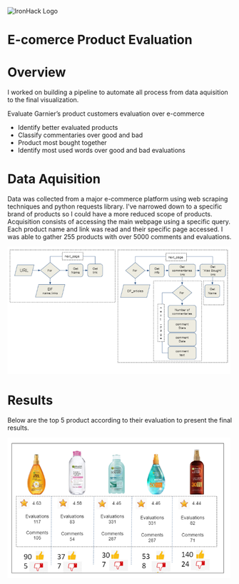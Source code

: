 ![IronHack Logo](https://s3-eu-west-1.amazonaws.com/ih-materials/uploads/upload_d5c5793015fec3be28a63c4fa3dd4d55.png)

# E-comerce Product Evaluation

# Overview

I worked on building a pipeline to automate all process from data aquisition to the final visualization.

Evaluate Garnier’s product   customers evaluation over e-commerce

* Identify better evaluated products
* Classify commentaries over good and bad
* Product most bought together
* Identify most used words over good and bad evaluations

# Data Aquisition

Data was collected from a major e-commerce platform using web scraping techniques and  python requests library. I've narrowed down to a specific brand of products so I could have a more reduced scope of products. Acquisition consists of accessing the main webpage using a specific query. Each product name and link was read and their specific page accessed. I was able to gather 255 products with over 5000 comments and evaluations.

<img src="./image/Data_scrapping_flow.PNG" alt="Data flow" width="500"/>

# Results

Below are the top 5 product according to their evaluation to present the final results.

<img src="./image/results.PNG" alt="Data flow" width="500"/>
